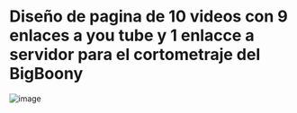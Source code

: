 # Diseño de pagina de 10 videos con 9 enlaces a you tube y 1 enlacce a servidor para el cortometraje del BigBoony 

![image](https://github.com/user-attachments/assets/95734186-c43a-41c1-b30d-ead65bd6b0b0)

